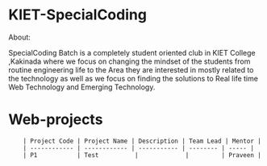 # KIET-SpecialCoding

About:

   SpecialCoding Batch is a completely student oriented club in KIET College ,Kakinada where we focus on changing the mindset of the students from routine engineering life to the Area they are interested in mostly related to the technology as well as we focus on finding the solutions to Real life time Web Technology and Emerging Technology.
   
# Web-projects

  
        | Project Code | Project Name | Description | Team Lead | Mentor |
        | ------------ | ------------ | ----------- | -------- | ----- |
        | P1           | Test          |             |         | Praveen |

